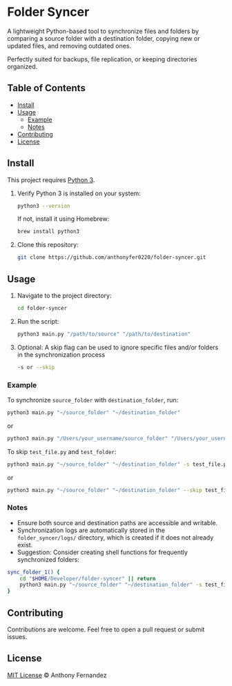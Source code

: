 # Folder Syncer

A lightweight Python-based tool to synchronize files and folders by comparing a source folder with a destination folder, copying new or updated files, and removing outdated ones.

Perfectly suited for backups, file replication, or keeping directories organized.

## Table of Contents

- [Install](#install)
- [Usage](#usage)
  - [Example](#example)
  - [Notes](#notes)
- [Contributing](#contributing)
- [License](#license)

## Install

This project requires [Python 3](https://www.python.org/).

1. Verify Python 3 is installed on your system:
    ```sh
    python3 --version
    ```

   If not, install it using Homebrew:
    ```sh
    brew install python3
    ```
   
2. Clone this repository:
    ```sh
    git clone https://github.com/anthonyfer0220/folder-syncer.git
    ```

## Usage

1. Navigate to the project directory:
    ```sh
    cd folder-syncer
    ```
   
2. Run the script:
    ```sh
    python3 main.py "/path/to/source" "/path/to/destination"
    ```

3. Optional: A skip flag can be used to ignore specific files and/or folders in the synchronization process
    ```sh
    -s or --skip
    ```

### Example

To synchronize `source_folder` with `destination_folder`, run:

```sh
python3 main.py "~/source_folder" "~/destination_folder"
```

or

```sh
python3 main.py "/Users/your_username/source_folder" "/Users/your_username/destination_folder"
```

To skip `test_file.py` and `test_folder`:

```sh
python3 main.py "~/source_folder" "~/destination_folder" -s test_file.py test_folder
```

or

```sh
python3 main.py "~/source_folder" "~/destination_folder" --skip test_file.py test_folder
```

### Notes

- Ensure both source and destination paths are accessible and writable.
- Synchronization logs are automatically stored in the `folder_syncer/logs/` directory, which is created if it does not already exist.
- Suggestion: Consider creating shell functions for frequently synchronized folders:

```sh
sync_folder_1() {
    cd "$HOME/Developer/folder-syncer" || return
    python3 main.py "~/source_folder" "~/destination_folder" -s test_file.py test_folder
}
```

## Contributing

Contributions are welcome. Feel free to open a pull request or submit issues.

## License

[MIT License](LICENSE) © Anthony Fernandez
